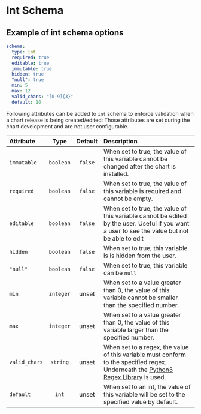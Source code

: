 # Int Schema

## Example of int schema options

```yaml
schema:
  type: int
  required: true
  editable: true
  immutable: true
  hidden: true
  "null": true
  min: 5
  max: 12
  valid_chars: "[0-9]{3}"
  default: 10
```

Following attributes can be added to `int` schema to enforce validation when a chart release is being created/edited:
Those attributes are set during the chart development and are not user configurable.

| Attribute     |   Type    | Default | Description                                                                                                                                                                     |
| :------------ | :-------: | :-----: | :------------------------------------------------------------------------------------------------------------------------------------------------------------------------------ |
| `immutable`   | `boolean` | `false` | When set to true, the value of this variable cannot be changed after the chart is installed.                                                                                    |
| `required`    | `boolean` | `false` | When set to true, the value of this variable is required and cannot be empty.                                                                                                   |
| `editable`    | `boolean` | `false` | When set to true, the value of this variable cannot be edited by the user. Useful if you want a user to see the value but not be able to edit                                   |
| `hidden`      | `boolean` | `false` | When set to true, this variable is is hidden from the user.                                                                                                                     |
| `"null"`      | `boolean` | `false` | When set to true, this variable can be `null`                                                                                                                                   |
| `min`         | `integer` |  unset  | When set to a value greater than 0, the value of this variable cannot be smaller than the specified number.                                                                     |
| `max`         | `integer` |  unset  | When set to a value greater than 0, the value of this variable larger than the specified number.                                                                                |
| `valid_chars` | `string`  |  unset  | When set to a regex, the value of this variable must conform to the specified regex. Underneath the [Python3 Regex Library](https://docs.python.org/3/library/re.html) is used. |
| `default`     |   `int`   |  unset  | When set to an int, the value of this variable will be set to the specified value by default.                                                                                   |
